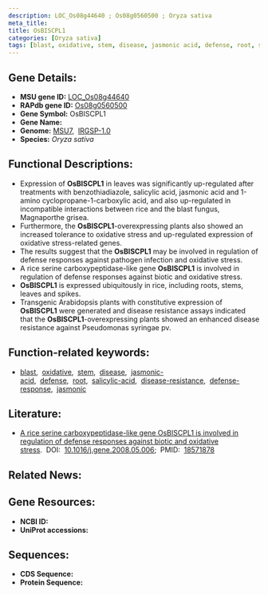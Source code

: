 ```yaml
---
description: LOC_Os08g44640 ; Os08g0560500 ; Oryza sativa
meta_title:
title: OsBISCPL1
categories: [Oryza sativa]
tags: [blast, oxidative, stem, disease, jasmonic acid, defense, root, salicylic acid, disease resistance, defense response, jasmonic]
---
```


## Gene Details:
- **MSU gene ID:** [LOC_Os08g44640](http://rice.uga.edu/cgi-bin/ORF_infopage.cgi?orf=LOC_Os08g44640)  
- **RAPdb gene ID:** [Os08g0560500](https://rapdb.dna.affrc.go.jp/locus/?name=Os08g0560500)  
- **Gene Symbol:** OsBISCPL1
- **Gene Name:**
- **Genome:**  [MSU7](http://rice.uga.edu/),&nbsp;&nbsp;[IRGSP-1.0](https://rapdb.dna.affrc.go.jp/download/irgsp1.html)
- **Species:** *Oryza sativa*

## Functional Descriptions:
   - Expression of **OsBISCPL1** in leaves was significantly up-regulated after treatments with benzothiadiazole, salicylic acid, jasmonic acid and 1-amino cyclopropane-1-carboxylic acid, and also up-regulated in incompatible interactions between rice and the blast fungus, Magnaporthe grisea.
   - Furthermore, the **OsBISCPL1**-overexpressing plants also showed an increased tolerance to oxidative stress and up-regulated expression of oxidative stress-related genes.
   - The results suggest that the **OsBISCPL1** may be involved in regulation of defense responses against pathogen infection and oxidative stress.
   - A rice serine carboxypeptidase-like gene **OsBISCPL1** is involved in regulation of defense responses against biotic and oxidative stress.
   - **OsBISCPL1** is expressed ubiquitously in rice, including roots, stems, leaves and spikes.
   - Transgenic Arabidopsis plants with constitutive expression of **OsBISCPL1** were generated and disease resistance assays indicated that the **OsBISCPL1**-overexpressing plants showed an enhanced disease resistance against Pseudomonas syringae pv.

## Function-related keywords:
   - [blast](/tags/blast/),&nbsp;&nbsp;[oxidative](/tags/oxidative/),&nbsp;&nbsp;[stem](/tags/stem/),&nbsp;&nbsp;[disease](/tags/disease/),&nbsp;&nbsp;[jasmonic-acid](/tags/jasmonic-acid/),&nbsp;&nbsp;[defense](/tags/defense/),&nbsp;&nbsp;[root](/tags/root/),&nbsp;&nbsp;[salicylic-acid](/tags/salicylic-acid/),&nbsp;&nbsp;[disease-resistance](/tags/disease-resistance/),&nbsp;&nbsp;[defense-response](/tags/defense-response/),&nbsp;&nbsp;[jasmonic](/tags/jasmonic/)

## Literature:
   - [A rice serine carboxypeptidase-like gene OsBISCPL1 is involved in regulation of defense responses against biotic and oxidative stress](https://www.doi.org/10.1016/j.gene.2008.05.006).&nbsp;&nbsp;DOI:&nbsp;&nbsp;[10.1016/j.gene.2008.05.006](https://www.doi.org/10.1016/j.gene.2008.05.006);&nbsp;&nbsp;PMID:&nbsp;&nbsp;[18571878](https://pubmed.ncbi.nlm.nih.gov/18571878/)

## Related News:

## Gene Resources:
- **NCBI ID:**  []()
- **UniProt accessions:** [](https://www.uniprot.org/uniprotkb//entry)

## Sequences:
- **CDS Sequence:**
- **Protein Sequence:**
